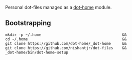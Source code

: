 Personal dot-files managed as a [dot-home](https://github.com/dot-home/_dot-home)
module.

## Bootstrapping

    mkdir -p ~/.home                                    &&
    cd ~/.home                                          &&
    git clone https://github.com/dot-home/_dot-home     &&
    git clone https://github.com/nishantjr/dot-files    &&
    _dot-home/bin/dot-home-setup
